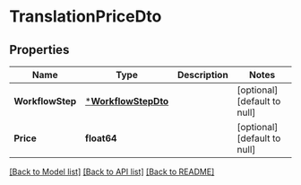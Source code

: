 # TranslationPriceDto

## Properties
Name | Type | Description | Notes
------------ | ------------- | ------------- | -------------
**WorkflowStep** | [***WorkflowStepDto**](WorkflowStepDto.md) |  | [optional] [default to null]
**Price** | **float64** |  | [optional] [default to null]

[[Back to Model list]](../README.md#documentation-for-models) [[Back to API list]](../README.md#documentation-for-api-endpoints) [[Back to README]](../README.md)


